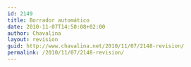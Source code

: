 ```yaml
---
id: 2149
title: Borrador automático
date: 2010-11-07T14:50:08+02:00
author: Chavalina
layout: revision
guid: http://www.chavalina.net/2010/11/07/2148-revision/
permalink: /2010/11/07/2148-revision/
---
```

